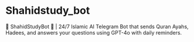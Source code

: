 # Shahidstudy_bot
🕌 ShahidStudyBot 🤖 | 24/7 Islamic AI Telegram Bot that sends Quran Ayahs, Hadees, and answers your questions using GPT-4o with daily reminders.
